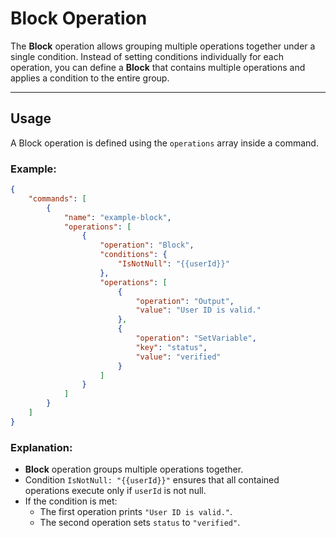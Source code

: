# Block Operation

The **Block** operation allows grouping multiple operations together under a single condition. Instead of setting conditions individually for each operation, you can define a **Block** that contains multiple operations and applies a condition to the entire group.

---

## Usage

A Block operation is defined using the `operations` array inside a command.

### Example:
```json
{
    "commands": [
        {
            "name": "example-block",
            "operations": [
                {
                    "operation": "Block",
                    "conditions": {
                        "IsNotNull": "{{userId}}"
                    },
                    "operations": [
                        {
                            "operation": "Output",
                            "value": "User ID is valid."
                        },
                        {
                            "operation": "SetVariable",
                            "key": "status",
                            "value": "verified"
                        }
                    ]
                }
            ]
        }
    ]
}
```
### Explanation:
- **Block** operation groups multiple operations together.
- Condition `IsNotNull: "{{userId}}"` ensures that all contained operations execute only if `userId` is not null.
- If the condition is met:
    - The first operation prints `"User ID is valid."`.
    - The second operation sets `status` to `"verified"`.
